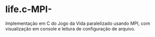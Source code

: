 # life.c-MPI-
Implementação em C do Jogo da Vida paralelizado usando MPI, com visualização em console e leitura de configuração de arquivo.
